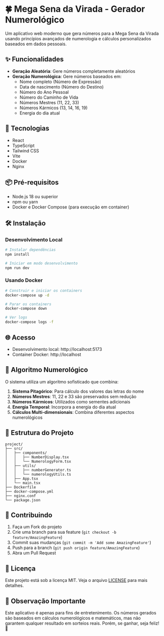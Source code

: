 # 🍀 Mega Sena da Virada - Gerador Numerológico

Um aplicativo web moderno que gera números para a Mega Sena da Virada usando princípios avançados de numerologia e cálculos personalizados baseados em dados pessoais.

## ✨ Funcionalidades

- **Geração Aleatória**: Gere números completamente aleatórios
- **Geração Numerológica**: Gere números baseados em:
  - Nome completo (Número de Expressão)
  - Data de nascimento (Número do Destino)
  - Número do Ano Pessoal
  - Número do Caminho de Vida
  - Números Mestres (11, 22, 33)
  - Números Kármicos (13, 14, 16, 19)
  - Energia do dia atual

## 🚀 Tecnologias

- React
- TypeScript
- Tailwind CSS
- Vite
- Docker
- Nginx

## 📦 Pré-requisitos

- Node.js 18 ou superior
- npm ou yarn
- Docker e Docker Compose (para execução em container)

## 🛠️ Instalação

### Desenvolvimento Local

```bash
# Instalar dependências
npm install

# Iniciar em modo desenvolvimento
npm run dev
```

### Usando Docker

```bash
# Construir e iniciar os containers
docker-compose up -d

# Parar os containers
docker-compose down

# Ver logs
docker-compose logs -f
```

## 🌐 Acesso

- Desenvolvimento local: http://localhost:5173
- Container Docker: http://localhost

## 🧮 Algoritmo Numerológico

O sistema utiliza um algoritmo sofisticado que combina:

1. **Sistema Pitagórico**: Para cálculo dos valores das letras do nome
2. **Números Mestres**: 11, 22 e 33 são preservados sem redução
3. **Números Kármicos**: Utilizados como sementes adicionais
4. **Energia Temporal**: Incorpora a energia do dia atual
5. **Cálculos Multi-dimensionais**: Combina diferentes aspectos numerológicos

## 🔧 Estrutura do Projeto

```
project/
├── src/
│   ├── components/
│   │   ├── NumberDisplay.tsx
│   │   └── NumerologyForm.tsx
│   ├── utils/
│   │   ├── numberGenerator.ts
│   │   └── numerologyUtils.ts
│   ├── App.tsx
│   └── main.tsx
├── Dockerfile
├── docker-compose.yml
├── nginx.conf
└── package.json
```

## 🤝 Contribuindo

1. Faça um Fork do projeto
2. Crie uma branch para sua feature (`git checkout -b feature/AmazingFeature`)
3. Commit suas mudanças (`git commit -m 'Add some AmazingFeature'`)
4. Push para a branch (`git push origin feature/AmazingFeature`)
5. Abra um Pull Request

## 📝 Licença

Este projeto está sob a licença MIT. Veja o arquivo [LICENSE](LICENSE) para mais detalhes.

## 🔮 Observação Importante

Este aplicativo é apenas para fins de entretenimento. Os números gerados são baseados em cálculos numerológicos e matemáticos, mas não garantem qualquer resultado em sorteios reais. Porém, se ganhar, seja feliz! 🎉

